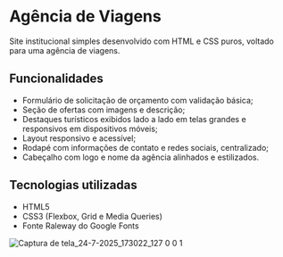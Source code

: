 # Agência de Viagens

Site institucional simples desenvolvido com HTML e CSS puros, voltado para uma agência de viagens.

## Funcionalidades

- Formulário de solicitação de orçamento com validação básica;
- Seção de ofertas com imagens e descrição;
- Destaques turísticos exibidos lado a lado em telas grandes e responsivos em dispositivos móveis;
- Layout responsivo e acessível;
- Rodapé com informações de contato e redes sociais, centralizado;
- Cabeçalho com logo e nome da agência alinhados e estilizados.

## Tecnologias utilizadas

- HTML5
- CSS3 (Flexbox, Grid e Media Queries)
- Fonte Raleway do Google Fonts


![Captura de tela_24-7-2025_173022_127 0 0 1](https://github.com/user-attachments/assets/7e85b094-c1bf-4789-bc2a-9118d3e8fdd7)
